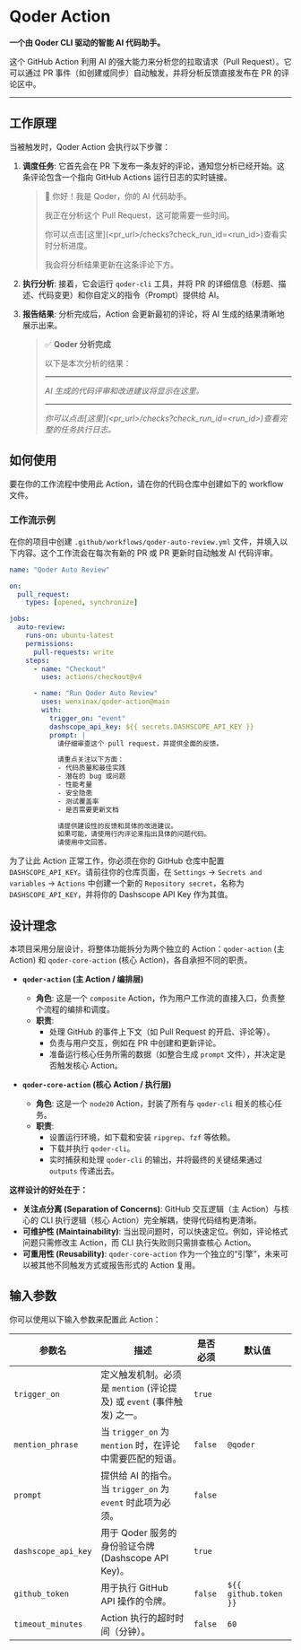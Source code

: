# Qoder Action

**一个由 Qoder CLI 驱动的智能 AI 代码助手。**

这个 GitHub Action 利用 AI 的强大能力来分析您的拉取请求（Pull Request）。它可以通过 PR 事件（如创建或同步）自动触发，并将分析反馈直接发布在 PR 的评论区中。

---

## 工作原理

当被触发时，Qoder Action 会执行以下步骤：

1.  **调度任务**: 它首先会在 PR 下发布一条友好的评论，通知您分析已经开始。这条评论包含一个指向 GitHub Actions 运行日志的实时链接。

    > 👋 你好！我是 Qoder，你的 AI 代码助手。
    >
    > 我正在分析这个 Pull Request，这可能需要一些时间。
    >
    > 你可以点击[这里](<pr_url>/checks?check_run_id=<run_id>)查看实时分析进度。
    >
    > 我会将分析结果更新在这条评论下方。

2.  **执行分析**: 接着，它会运行 `qoder-cli` 工具，并将 PR 的详细信息（标题、描述、代码变更）和你自定义的指令（Prompt）提供给 AI。

3.  **报告结果**: 分析完成后，Action 会更新最初的评论，将 AI 生成的结果清晰地展示出来。

    > ✅ **Qoder 分析完成**
    >
    > 以下是本次分析的结果：
    >
    > ---
    >
    > *AI 生成的代码评审和改进建议将显示在这里。*
    >
    > ---
    >
    > *你可以点击[这里](<pr_url>/checks?check_run_id=<run_id>)查看完整的任务执行日志。*

## 如何使用

要在你的工作流程中使用此 Action，请在你的代码仓库中创建如下的 workflow 文件。

### 工作流示例

在你的项目中创建 `.github/workflows/qoder-auto-review.yml` 文件，并填入以下内容。这个工作流会在每次有新的 PR 或 PR 更新时自动触发 AI 代码评审。

```yaml
name: "Qoder Auto Review"

on:
  pull_request:
    types: [opened, synchronize]

jobs:
  auto-review:
    runs-on: ubuntu-latest
    permissions:
      pull-requests: write
    steps:
      - name: "Checkout"
        uses: actions/checkout@v4

      - name: "Run Qoder Auto Review"
        uses: wenxinax/qoder-action@main
        with:
          trigger_on: "event"
          dashscope_api_key: ${{ secrets.DASHSCOPE_API_KEY }}
          prompt: |
            请仔细审查这个 pull request，并提供全面的反馈。

            请重点关注以下方面：
            - 代码质量和最佳实践
            - 潜在的 bug 或问题
            - 性能考量
            - 安全隐患
            - 测试覆盖率
            - 是否需要更新文档

            请提供建设性的反馈和具体的改进建议。
            如果可能，请使用行内评论来指出具体的问题代码。
            请使用中文回答。
```

为了让此 Action 正常工作，你必须在你的 GitHub 仓库中配置 `DASHSCOPE_API_KEY`。请前往你的仓库页面，在 `Settings` -> `Secrets and variables` -> `Actions` 中创建一个新的 `Repository secret`，名称为 `DASHSCOPE_API_KEY`，并将你的 Dashscope API Key 作为其值。

## 设计理念

本项目采用分层设计，将整体功能拆分为两个独立的 Action：`qoder-action` (主 Action) 和 `qoder-core-action` (核心 Action)，各自承担不同的职责。

- **`qoder-action` (主 Action / 编排层)**
  - **角色**: 这是一个 `composite` Action，作为用户工作流的直接入口，负责整个流程的编排和调度。
  - **职责**:
    - 处理 GitHub 的事件上下文（如 Pull Request 的开启、评论等）。
    - 负责与用户交互，例如在 PR 中创建和更新评论。
    - 准备运行核心任务所需的数据（如整合生成 `prompt` 文件），并决定是否触发核心 Action。

- **`qoder-core-action` (核心 Action / 执行层)**
  - **角色**: 这是一个 `node20` Action，封装了所有与 `qoder-cli` 相关的核心任务。
  - **职责**:
    - 设置运行环境，如下载和安装 `ripgrep`、`fzf` 等依赖。
    - 下载并执行 `qoder-cli`。
    - 实时捕获和处理 `qoder-cli` 的输出，并将最终的关键结果通过 `outputs` 传递出去。

**这样设计的好处在于：**

- **关注点分离 (Separation of Concerns)**: GitHub 交互逻辑（主 Action）与核心的 CLI 执行逻辑（核心 Action）完全解耦，使得代码结构更清晰。
- **可维护性 (Maintainability)**: 当出现问题时，可以快速定位。例如，评论格式问题只需修改主 Action，而 CLI 执行失败则只需排查核心 Action。
- **可重用性 (Reusability)**: `qoder-core-action` 作为一个独立的“引擎”，未来可以被其他不同触发方式或报告形式的 Action 复用。

## 输入参数

你可以使用以下输入参数来配置此 Action：

| 参数名              | 描述                                                                 | 是否必须 | 默认值         |
| ------------------- | -------------------------------------------------------------------- | -------- | -------------- |
| `trigger_on`        | 定义触发机制。必须是 `mention` (评论提及) 或 `event` (事件触发) 之一。 | `true`   |                |
| `mention_phrase`    | 当 `trigger_on` 为 `mention` 时，在评论中需要匹配的短语。            | `false`  | `@qoder`       |
| `prompt`            | 提供给 AI 的指令。当 `trigger_on` 为 `event` 时此项为必须。          | `false`  |                |
| `dashscope_api_key` | 用于 Qoder 服务的身份验证令牌 (Dashscope API Key)。                  | `true`   |                |
| `github_token`      | 用于执行 GitHub API 操作的令牌。                                     | `false`  | `${{ github.token }}` |
| `timeout_minutes`   | Action 执行的超时时间（分钟）。                                      | `false`  | `60`           |

